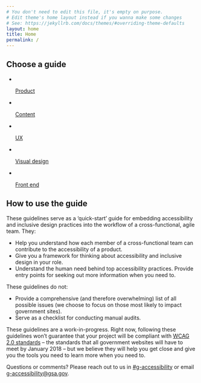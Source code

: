 ```yaml
---
# You don't need to edit this file, it's empty on purpose.
# Edit theme's home layout instead if you wanna make some changes
# See: https://jekyllrb.com/docs/themes/#overriding-theme-defaults
layout: home
title: Home
permalink: /
---
```


<h2>Choose a guide</h2>
<ul class="home-roles-list">
  <li>
    <a href="{{ site.baseurl }}/product/getting-started/">
      <img src="{{ site.baseurl }}/assets/img/icons/product.svg" alt="">
      <p>Product<i class="fa fa-chevron-right" aria-hidden="true"></i></p>
    </a>
  </li>
  <li>
    <a href="{{ site.baseurl }}/content-design/getting-started/">
      <img src="{{ site.baseurl }}/assets/img/icons/content.svg" alt="">
      <p>Content<i class="fa fa-chevron-right" aria-hidden="true"></i></p>
    </a>
  </li>
  <li>
    <a href="{{ site.baseurl }}/ux/getting-started/">
      <img src="{{ site.baseurl }}/assets/img/icons/ux.svg" alt="">
      <p>UX<i class="fa fa-chevron-right" aria-hidden="true"></i></p>
    </a>
  </li>
  <li>
    <a href="{{ site.baseurl }}/visual-design/getting-started/">
      <img src="{{ site.baseurl }}/assets/img/icons/visual-design.svg" alt="">
      <p>Visual design<i class="fa fa-chevron-right" aria-hidden="true"></i></p>
    </a>
  </li>
  <li>
    <a href="{{ site.baseurl }}/front-end/getting-started/">
      <img src="{{ site.baseurl }}/assets/img/icons/front-end.svg" alt="">
      <p>Front end<i class="fa fa-chevron-right" aria-hidden="true"></i></p>
    </a>
  </li>
</ul>

<h2>How to use the guide</h2>
These guidelines serve as a ‘quick-start’ guide for embedding accessibility and inclusive design practices into the workflow of a cross-functional, agile team. They:

- Help you understand how each member of a cross-functional team can contribute to the accessibility of a product.
- Give you a framework for thinking about accessibility and inclusive design in your role.
- Understand the human need behind top accessibility practices.
Provide entry points for seeking out more information when you need to.

These guidelines do not:

- Provide a comprehensive (and therefore overwhelming) list of all possible issues (we choose to focus on those most likely to impact government sites).
- Serve as a checklist for conducting manual audits.

These guidelines are a work-in-progress. Right now, following these guidelines won’t guarantee that your project will be compliant with [WCAG 2.0 standards](https://www.w3.org/TR/WCAG20/) – the standards that all government websites will have to meet by January 2018 – but we believe they will help you get close and give you the tools you need to learn more when you need to.

Questions or comments? Please reach out to us in [#g-accessibility](https://gsa-tts.slack.com/messages/g-accessibility/) or email [g-accessibility@gsa.gov](mailto:g-accessibility@gsa.gov).
